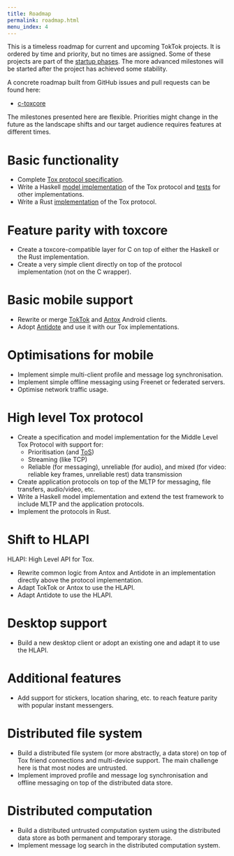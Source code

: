 ```yaml
---
title: Roadmap
permalink: roadmap.html
menu_index: 4
---
```


This is a timeless roadmap for current and upcoming TokTok projects. It is
ordered by time and priority, but no times are assigned. Some of these projects
are part of the [startup phases](plan.html). The more advanced milestones will
be started after the project has achieved some stability.

A concrete roadmap built from GitHub issues and pull requests can be found here:

-   [c-toxcore](roadmap/c-toxcore.html)

The milestones presented here are flexible. Priorities might change in the
future as the landscape shifts and our target audience requires features at
different times.

# Basic functionality

-   Complete [Tox protocol specification](https://github.com/TokTok/spec).
-   Write a Haskell [model
    implementation](https://github.com/TokTok/hs-toxcore) of the Tox protocol
    and [tests](design/testing.html) for other implementations.
-   Write a Rust [implementation](https://github.com/zetok/tox) of the Tox
    protocol.

# Feature parity with toxcore

-   Create a toxcore-compatible layer for C on top of either the Haskell or
    the Rust implementation.
-   Create a very simple client directly on top of the protocol implementation
    (not on the C wrapper).

# Basic mobile support

-   Rewrite or merge [TokTok](https://github.com/TokTok/toktok-android) and
    [Antox](https://github.com/Antox/Antox) Android clients.
-   Adopt [Antidote](https://github.com/Antidote-for-Tox/Antidote) and use it
    with our Tox implementations.

# Optimisations for mobile

-   Implement simple multi-client profile and message log synchronisation.
-   Implement simple offline messaging using Freenet or federated servers.
-   Optimise network traffic usage.

# High level Tox protocol

-   Create a specification and model implementation for the Middle Level Tox
    Protocol with support for:
    -   Prioritisation (and
        [ToS](https://en.wikipedia.org/wiki/Type_of_service))
    -   Streaming (like TCP)
    -   Reliable (for messaging), unreliable (for audio), and mixed (for
        video: reliable key frames, unreliable rest) data transmission
-   Create application protocols on top of the MLTP for messaging, file
    transfers, audio/video, etc.
-   Write a Haskell model implementation and extend the test framework to
    include MLTP and the application protocols.
-   Implement the protocols in Rust.

# Shift to HLAPI

HLAPI: High Level API for Tox.

-   Rewrite common logic from Antox and Antidote in an implementation directly
    above the protocol implementation.
-   Adapt TokTok or Antox to use the HLAPI.
-   Adapt Antidote to use the HLAPI.

# Desktop support

-   Build a new desktop client or adopt an existing one and adapt it to use
    the HLAPI.

# Additional features

-   Add support for stickers, location sharing, etc. to reach feature parity
    with popular instant messengers.

# Distributed file system

-   Build a distributed file system (or more abstractly, a data store) on top
    of Tox friend connections and multi-device support. The main challenge
    here is that most nodes are untrusted.
-   Implement improved profile and message log synchronisation and offline
    messaging on top of the distributed data store.

# Distributed computation

-   Build a distributed untrusted computation system using the distributed
    data store as both permanent and temporary storage.
-   Implement message log search in the distributed computation system.
